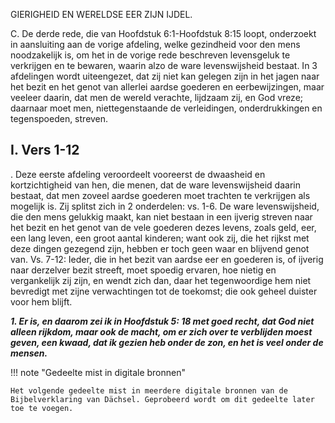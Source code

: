GIERIGHEID EN WERELDSE EER ZIJN IJDEL.

C. De derde rede, die van Hoofdstuk 6:1-Hoofdstuk 8:15 loopt, onderzoekt in aansluiting aan de vorige afdeling, welke gezindheid voor den mens noodzakelijk is, om het in de vorige rede beschreven levensgeluk te verkrijgen en te bewaren, waarin alzo de ware levenswijsheid bestaat. In 3 afdelingen wordt uiteengezet, dat zij niet kan gelegen zijn in het jagen naar het bezit en het genot van allerlei aardse goederen en eerbewijzingen, maar veeleer daarin, dat men de wereld verachte, lijdzaam zij, en God vreze; daarnaar moet men, niettegenstaande de verleidingen, onderdrukkingen en tegenspoeden, streven.

## I. Vers 1-12
. Deze eerste afdeling veroordeelt vooreerst de dwaasheid en kortzichtigheid van hen, die menen, dat de ware levenswijsheid daarin bestaat, dat men zoveel aardse goederen moet trachten te verkrijgen als mogelijk is. Zij splitst zich in 2 onderdelen: vs. 1-6. De ware levenswijsheid, die den mens gelukkig maakt, kan niet bestaan in een ijverig streven naar het bezit en het genot van de vele goederen dezes levens, zoals geld, eer, een lang leven, een groot aantal kinderen; want ook zij, die het rijkst met deze dingen gezegend zijn, hebben er toch geen waar en blijvend genot van. Vs. 7-12: Ieder, die in het bezit van aardse eer en goederen is, of ijverig naar derzelver bezit streeft, moet spoedig ervaren, hoe nietig en vergankelijk zij zijn, en wendt zich dan, daar het tegenwoordige hem niet bevredigt met zijne verwachtingen tot de toekomst; die ook geheel duister voor hem blijft.

***1. Er is, en daarom zei ik in Hoofdstuk 5: 18 met goed recht, dat God niet alleen rijkdom, maar ook de macht, om er zich over te verblijden moest geven, een kwaad, dat ik gezien heb onder de zon, en het is veel onder de mensen.***

!!! note "Gedeelte mist in digitale bronnen"

    Het volgende gedeelte mist in meerdere digitale bronnen van de Bijbelverklaring van Dächsel. Geprobeerd wordt om dit gedeelte later toe te voegen.

